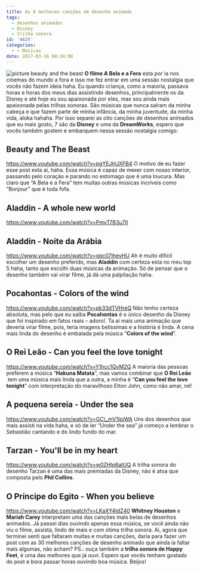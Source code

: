 ```yaml
---
title: As 8 melhores canções de desenho animado
tags:
  - desenhos animados
  - Disney
  - trilha sonora
id: '4625'
categories:
  - - Músicas
date: 2017-03-16 08:34:08
---
```


![picture beauty and the beast](http://natalia.blog.br/wp-content/uploads/2017/03/foto-com-a-bela-e-a-fera.jpg) **O filme A Bela e a Fera** esta por ia nos cinemas do mundo a fora e isso me fez entrar em uma sessão nostalgia que vocês não fazem ideia haha. Eu quando criança, como a maioria, passava horas e horas dos meus dias assistindo desenhos, principalmente os da Disney e até hoje eu sou apaixonada por eles, mas sou ainda mais apaixonada pelas trilhas sonoras. São músicas que nunca saíram da minha cabeça e que fazem parte de minha infância, da minha juventude, da minha vida, aloka hahaha. Por isso separei as oito canções de desenhos animados que eu mais gosto, 7 são da **Disney** e uma da **DreamWorks**, espero que vocês também gostem e embarquem nessa sessão nostalgia comigo:

## Beauty and The Beast

https://www.youtube.com/watch?v=pgYEJHJXFB4 O motivo de eu fazer esse post esta aí, haha. Essa música é capaz de mexer com nosso interior, passando pelo coração e parando no estomago que é uma loucura. Mas claro que “A Bela e a Fera” tem muitas outras músicas incríveis como “Bonjour” que é toda fofa.

## Aladdin - A whole new world

https://www.youtube.com/watch?v=PmvT7B3u7II

## Aladdin - Noite da Arábia

https://www.youtube.com/watch?v=gqc07ihevHU Ah é muito difícil escolher um desenho preferido, mas **Aladdin** com certeza esta no meu top 5 haha, tanto que escolhi duas músicas da animação. Só de pensar que o desenho também vai virar filme, já dá uma palpitação haha.

## Pocahontas - Colors of the wind

https://www.youtube.com/watch?v=pk33dTVHreQ Não tenho certeza absoluta, mas pelo que eu saiba **Pocahontas** é o único desenho da Disney que foi inspirado em fatos reais – adoro!. Ta ai mais uma animação que deveria virar filme, pois, teria imagens belíssimas e a história é linda. A cena mais linda do desenho é embalada pela música “**Colors of the wind**”.

## O Rei Leão - Can you feel the love tonight

https://www.youtube.com/watch?v=Y1hcc1QvM2Q A maioria das pessoas preferem a música “**Hakuna Matata**”, mas vamos combinar que **O Rei Leão**   tem uma música mais linda que a outra, a minha é “**Can you feel the love tonight**” com interpretação do maravilhoso Elton John, como não amar, né!

## A pequena sereia - Under the sea

https://www.youtube.com/watch?v=GC\_mV1IpjWA Uns dos desenhos que mais assisti na vida haha, e só de ler “Under the sea” já começo a lembrar o Sebastião cantando e do lindo fundo do mar.

## Tarzan - You'll be in my heart

https://www.youtube.com/watch?v=w0ZHlp6atUQ A trilha sonora do desenho Tarzan é uma das mais premiadas da Disney, não é atoa que composta pelo **Phil Collins**.

## O Príncipe do Egito - When you believe

https://www.youtube.com/watch?v=LKaXY4IdZ40 **Whitney Houston** e **Mariah Carey** interpretam uma das canções mais belas de desenhos animados. Já passei dias ouvindo apenas essa música, se você ainda não viu o filme, assista, lindo de mais e com ótima trilha sonora. Ai, agora que terminei senti que faltaram muitas e muitas canções, daria para fazer um post com as 30 melhores canções de desenho animado que ainda ia faltar mais algumas, não acham? PS.: ouça também a **trilha sonora de Happy Feet**, é uma das melhores que já ouvi. Espero que vocês tenham gostado do post e bora passar horas ouvindo boa música. Beijos!